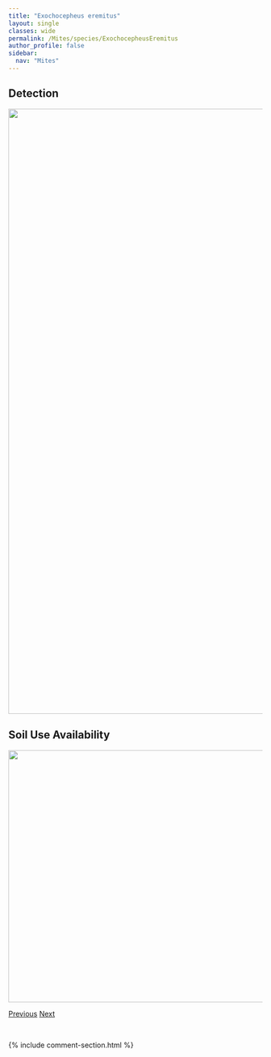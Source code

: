 ```yaml
---
title: "Exochocepheus eremitus"
layout: single
classes: wide
permalink: /Mites/species/ExochocepheusEremitus
author_profile: false
sidebar:
  nav: "Mites"
---
```


<h2>Detection</h2>

<a href="https://drive.google.com/uc?export=view&id=1yJfHdImmlIMSfPvsgGQI42R9rbICwpRi">
<img src="https://drive.google.com/uc?export=view&id=1yJfHdImmlIMSfPvsgGQI42R9rbICwpRi" height = "1200" width = "800">
</a>


<h2>Soil Use Availability</h2>

<a href="https://drive.google.com/uc?export=view&id=1yTIujbTS9CI0uHyqgrnlbXxdc5ccnZdi">
<img src="https://drive.google.com/uc?export=view&id=1yTIujbTS9CI0uHyqgrnlbXxdc5ccnZdi" height = "500" width = "1000">
</a>


<a href="/DevelopmentWebsite/Mites/species/EupterotegaeusRostratus" class="pagination--pager" title="Eupterotegaeus rostratus">Previous</a> <a href="/DevelopmentWebsite/Mites/species/FuscozetesFuscipes" class="pagination--pager" title="Fuscozetes fuscipes">Next</a>

<p>&nbsp;</p>

{% include comment-section.html %}
